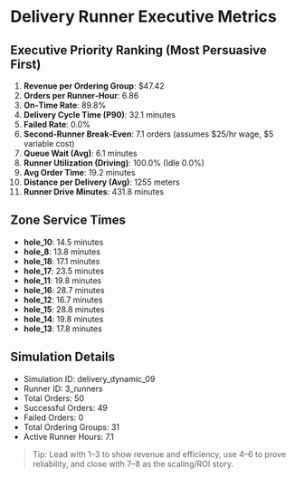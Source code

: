 # Delivery Runner Executive Metrics

## Executive Priority Ranking (Most Persuasive First)
1. **Revenue per Ordering Group**: $47.42
2. **Orders per Runner‑Hour**: 6.86
3. **On‑Time Rate**: 89.8%
4. **Delivery Cycle Time (P90)**: 32.1 minutes
5. **Failed Rate**: 0.0%
6. **Second‑Runner Break‑Even**: 7.1 orders (assumes $25/hr wage, $5 variable cost)
7. **Queue Wait (Avg)**: 6.1 minutes
8. **Runner Utilization (Driving)**: 100.0% (Idle 0.0%)
9. **Avg Order Time**: 19.2 minutes
10. **Distance per Delivery (Avg)**: 1255 meters
11. **Runner Drive Minutes**: 431.8 minutes

## Zone Service Times
- **hole_10**: 14.5 minutes
- **hole_8**: 13.8 minutes
- **hole_18**: 17.1 minutes
- **hole_17**: 23.5 minutes
- **hole_11**: 19.8 minutes
- **hole_16**: 28.7 minutes
- **hole_12**: 16.7 minutes
- **hole_15**: 28.8 minutes
- **hole_14**: 19.8 minutes
- **hole_13**: 17.8 minutes


## Simulation Details
- Simulation ID: delivery_dynamic_09
- Runner ID: 3_runners
- Total Orders: 50
- Successful Orders: 49
- Failed Orders: 0
- Total Ordering Groups: 31
- Active Runner Hours: 7.1

> Tip: Lead with 1–3 to show revenue and efficiency, use 4–6 to prove reliability, and close with 7–8 as the scaling/ROI story.

